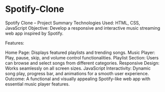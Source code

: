 # Spotify-Clone

Spotify Clone – Project Summary
Technologies Used: HTML, CSS, JavaScript
Objective: Develop a responsive and interactive music streaming web app inspired by Spotify.

Features:

Home Page: Displays featured playlists and trending songs.
Music Player: Play, pause, skip, and volume control functionalities.
Playlist Section: Users can browse and select songs from different categories.
Responsive Design: Works seamlessly on all screen sizes.
JavaScript Interactivity: Dynamic song play, progress bar, and animations for a smooth user experience.
Outcome: A functional and visually appealing Spotify-like web app with essential music player features.
